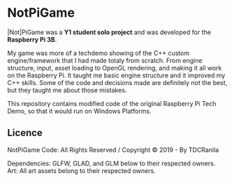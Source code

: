 # NotPiGame

|Not|PiGame was a **Y1 student solo project** and was developed for the **Raspberry Pi 3B**.

My game was more of a techdemo showing of the C++ custom engine/framework that I had made totaly from scratch. From engine structure, input, asset loading to OpenGL rendering, and making it all work on the Raspberry Pi. It taught me basic engine structure and it improved my C++ skills. Some of the code and decisions made are definitely not the best, but they taught me about those mistakes.

This repository contains modified code of the original Raspberry Pi Tech Demo, so that it would run on Windows Platforms.

## **Licence**

NotPiGame Code: All Rights Reserved / Copyright © 2019 - By TDCRanila

Dependencies: GLFW, GLAD, and GLM below to their respected owners.
Art: All art assets belong to their respected owners. 
